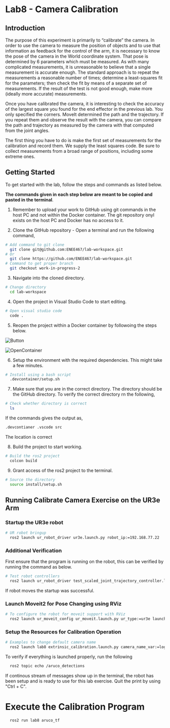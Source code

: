 # Lab8 - Camera Calibration
## Introduction

The purpose of this experiment is primarily to “calibrate” the camera. In order to use the camera to measure the position of objects and to use that information as feedback for the control of the arm, it is necessary to know the pose of the camera in the World coordinate system. That pose is determined by 6 parameters which must be measured. As with many complicated measurements, it is unreasonable to believe that a single measurement is accurate enough. The standard approach is to repeat the measurements a reasonable number of times; determine a least-squares fit for the parameters; then check the fit by means of a separate set of measurements. If the result of the test is not good enough, make more (ideally more accurate) measurements.

Once you have calibrated the camera, it is interesting to check the accuracy of the largest square you found for the end effector in the previous lab. You only specified the corners. MoveIt determined the path and the trajectory. If you repeat them and observe the result with the camera, you can compare the path and trajectory as measured by the camera with that computed from the joint angles.

The first thing you have to do is make the first set of measurements for the calibration and record them. We supply the least squares code. Be sure to collect measurements from a broad range of positions, including some extreme ones.

## Getting Started
To get started with the lab, follow the steps and commands as listed below.

**The commands given in each step below are meant to be copied and pasted in the terminal**.

1. Remember to upload your work to GitHub using git commands in the host PC and not within the Docker container. The git repository onyl exists on the host PC and Docker has no access to it.

2. Clone the GitHub repository - Open a terminal and run the following command,
```bash
# Add command to git clone
  git clone git@github.com:ENEE467/lab-workspace.git
# Or
  git clone https://github.com/ENEE467/lab-workspace.git
# Command to get proper branch
  git checkout work-in-progress-2
```

3. Navigate into the cloned directory.
```bash
# Change directory
  cd lab-workspace
```

4. Open the project in Visual Studio Code to start editing.
```bash
# Open visual studio code
  code .
```

5. Reopen the project within a Docker container by followoing the steps below.

![Button](https://github.com/user-attachments/assets/8b97031b-76cd-4e50-bfe9-cd43516a48bd)

![OpenContainer](https://github.com/user-attachments/assets/37036b3f-f063-4390-9b5b-98f3610e96e4)


6. Setup the environment with the required dependencies. This might take a few minutes.
```bash
# Install using a bash script
  .devcontainer/setup.sh
```

7. Make sure that you are in the correct directory. The directory should be the GitHub directory. To verify the correct directory rn the following,
```bash 
# Check whether directory is correct
  ls
```
If the commands gives the output as,
```bash
.devcontianer .vscode src
```
The location is correct

8. Build the project to start working. 
```bash
# Build the ros2 project
  colcon build
```

9. Grant access of the ros2 project to the terminal.
```bash
# Source the directory
  source install/setup.sh
```


## Running Calibrate Camera Exercise on the UR3e Arm
### Startup the UR3e robot
```bash
# UR robot bringup
  ros2 launch ur_robot_driver ur3e.launch.py robot_ip:=192.168.77.22
```

### Additional Verification
First ensure that the program is running on the robot, this can be verified by running the command as below.
```bash
# Test robot controllers
  ros2 launch ur_robot_driver test_scaled_joint_trajectory_controller.launch.py
```
If robot moves the startup was successful.

### Launch Moveit2 for Pose Changing using RViz
```bash
# To configure the robot for moveit support with RViz
  ros2 launch ur_moveit_config ur_moveit.launch.py ur_type:=ur3e launch_rviz:=true
```

### Setup the Resources for Calibration Operation
```bash
# Examples to change default camera name
  ros2 launch lab8 extrinsic_calibration.launch.py camera_name_var:=logitech_webcam_640x480
```

To verify if everything is launched properly, run the following
```bash
  ros2 topic echo /aruco_detections
```
If continous stream of messages show up in the terminal, the robot has been setup and is ready to use for this lab exercise.
Quit the print by using "Ctrl + C".


# Execute the Calibration Program
```bash
  ros2 run lab8 aruco_tf
```
